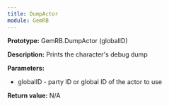 ```yaml
---
title: DumpActor
module: GemRB
---
```


**Prototype:** GemRB.DumpActor (globalID)

**Description:** Prints the character's debug dump

**Parameters:**
  * globalID - party ID or global ID of the actor to use

**Return value:** N/A
